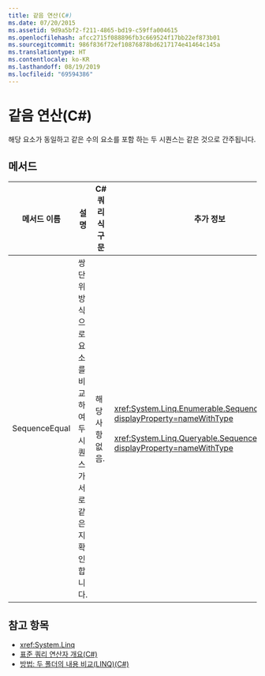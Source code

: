 ```yaml
---
title: 같음 연산(C#)
ms.date: 07/20/2015
ms.assetid: 9d9a5bf2-f211-4865-bd19-c59ffa004615
ms.openlocfilehash: afcc2715f088896fb3c669524f17bb22ef873b01
ms.sourcegitcommit: 986f836f72ef10876878bd6217174e41464c145a
ms.translationtype: HT
ms.contentlocale: ko-KR
ms.lasthandoff: 08/19/2019
ms.locfileid: "69594386"
---
```

# <a name="equality-operations-c"></a>같음 연산(C#)
해당 요소가 동일하고 같은 수의 요소를 포함 하는 두 시퀀스는 같은 것으로 간주됩니다.  
  
## <a name="methods"></a>메서드  
  
|메서드 이름|설명|C# 쿼리 식 구문|추가 정보|  
|-----------------|-----------------|---------------------------------|----------------------|  
|SequenceEqual|쌍 단위 방식으로 요소를 비교하여 두 시퀀스가 서로 같은지 확인합니다.|해당 사항 없음.|<xref:System.Linq.Enumerable.SequenceEqual%2A?displayProperty=nameWithType><br /><br /> <xref:System.Linq.Queryable.SequenceEqual%2A?displayProperty=nameWithType>|  
  
## <a name="see-also"></a>참고 항목

- <xref:System.Linq>
- [표준 쿼리 연산자 개요(C#)](./standard-query-operators-overview.md)
- [방법: 두 폴더의 내용 비교(LINQ)(C#)](./how-to-compare-the-contents-of-two-folders-linq.md)
